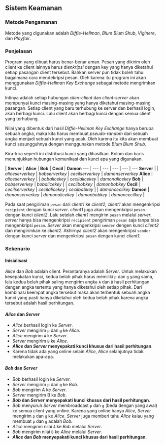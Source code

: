## Sistem Keamanan

### Metode Pengamanan

Metode yang digunakan adalah *Diffie-Hellman*, *Blum Blum Shub*,  *Viginere*, dan *Playfair*.

### Penjelasan

Program yang dibuat harus benar-benar aman. Pesan yang dikirim oleh client ke client lainnya harus di*enkripsi* dengan key yang hanya diketahui setiap pasangan client tersebut. Bahkan server pun tidak boleh tahu bagaimana cara mendekripsi pesan. Oleh karena itu program ini akan menggunakan *Diffie-Hellman Key Exchange* sebagai metode mengrimkan kunci.

Intinya adalah setiap hubungan *clien-client* dan *client-server* akan mempunyai kunci masing-masing yang hanya diketahui masing-masing pasangan. Setiap client yang baru terhubung ke server dan berhasil login, akan berbagi kunci. Lalu client akan berbagi kunci dengan semua client yang terhubung.

Nilai yang dibentuk dari hasil *Diffie-Hellman Key Exchange* hanya berupa sebuah angka, maka kita harus membuat *pseudo-random* dari sebuah angka menjadi sebuah kunci yang acak. Oleh karena itu kita akan membuat kunci sesungguhnya dengan menggunakan metode *Blum Blum Shub*.

Kira-kira seperti ini distribusi kunci yang dihasilkan. Kolom dan baris menunjukkan hubungan komunikasi dan kunci apa yang digunakan.

 | **Server** | **Alice** | **Bob** | **Cecil** | **Damon**
--- | --- | --- | --- | --- | ---
**Server** | | *aliceserverkey* | *bobserverkey* | *cecilserverkey* | *damonserverkey*
**Alice** | *aliceserverkey* | | *bobalicekey* | *cecilalicekey* | *damonalicekey*
**Bob** | *bobserverkey* | *bobalicekey* | | *cecilbobkey* | *damonbobkey*
**Cecil** | *cecilserverkey* | *cecilalicekey* | *cecilbobkey* | | *damoncecilkey*
**Damon** | *damonserverkey* | *damonalicekey* | *damonbobkey* | *damoncecilkey* |

Pada saat pengiriman `pesan` dari *client1* ke *client2*, *client1* akan mengenkripsi `recipient` dengan kunci *server*. *client1* juga akan mengenkripsi `pesan` dengan kunci *client2*. Lalu setelah *client1* mengirim `pesan` melalui *server*, *server* hanya bisa mengenkripsi `recipient` pengiriman `pesan` saja tanpa bisa mengenkripsi `pesan`. *Server* akan mengenkripsi `sender` dengen kunci *client2* dan mengirimkan ke *client2*. Akhirnya *client2* akan mengenkripsi `sender` dengan kunci *server* dan mengenkripsi `pesan` dengan kunci *client1*.

### Sekenario

#### Inisialisasi
*Alice* dan *Bob* adalah client. Perantaranya adalah *Server*. Untuk melakukan kesepakatan kunci, kedua belah pihak harus memiliki `p` dan `g` yang sama, lalu kedua belah pihak saling mengirim angka `A` dan `B` hasil perhitungan dengan angka tertentu yang hanya diketahui oleh setiap pihak. Dari kombinasi keempat angka tersebut maka akan terbentuk sebuah angka kunci yang pasti hanya diketahui oleh kedua belah pihak karena angka tersebut adalah hasil perhitungan.

#### *Alice* dan *Server*
- *Alice* berhasil login ke *Server*.
- *Server* mengirim `p` dan `g` ke *Alice*.
- *Alice* mengirim `A` ke *Server*.
- *Server* mengirim `B` ke *Alice*.
- __*Alice* dan *Server* menyepakati kunci khusus dari hasil perhitungan__.
- Karena tidak ada yang online selain *Alice*, *Alice* selanjutnya tidak 
melakukan apa-apa.

#### *Bob* dan *Server*
- *Bob* berhasil login ke *Server*.
- *Server* mengirim `p` dan `g` ke *Bob*.
- *Bob* mengirim A ke *Server*.
- *Server* mengirim B ke *Bob*.
- __*Bob* dan *Server* menyepakati kunci khusus dari hasil perhitungan__.
- *Bob* menyuruh *Server* membroadcast `p` dan `g` (beda dengan yang awal) 
ke semua client yang online. Karena yang online hanya *Alice*, *Server* 
mengirim `p` dan `g` ke *Alice*. *Server* juga memberi tahu *Alice* kalau 
yang membuat `p` dan `g` adalah *Bob*.
- *Alice* mengirim nilai `A` ke *Bob* melalui *Server*.
- *Bob* mengirim nilai `B` ke *Alice* melalui *Server*.
- __*Alice* dan *Bob* menyepakati kunci khusus dari hasil perhitungan__.
